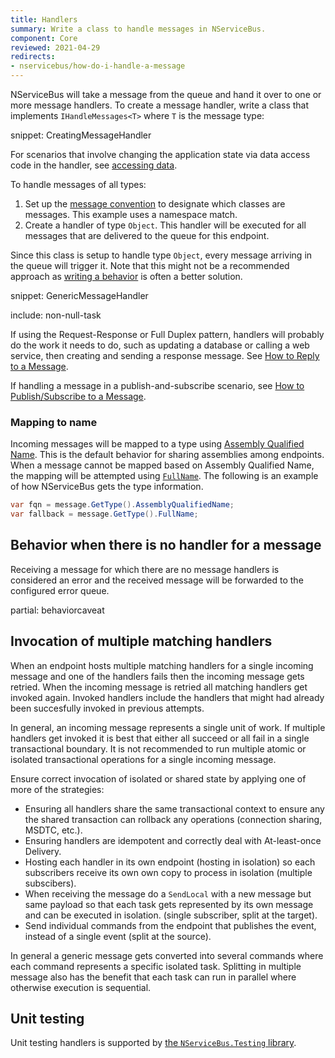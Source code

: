 ```yaml
---
title: Handlers
summary: Write a class to handle messages in NServiceBus.
component: Core
reviewed: 2021-04-29
redirects:
- nservicebus/how-do-i-handle-a-message
---
```


NServiceBus will take a message from the queue and hand it over to one or more message handlers. To create a message handler, write a class that implements `IHandleMessages<T>` where `T` is the message type:

snippet: CreatingMessageHandler

For scenarios that involve changing the application state via data access code in the handler, see [accessing data](/nservicebus/handlers/accessing-data.md).

To handle messages of all types:

 1. Set up the [message convention](/nservicebus/messaging/conventions.md) to designate which classes are messages. This example uses a namespace match.
 1. Create a handler of type `Object`. This handler will be executed for all messages that are delivered to the queue for this endpoint.

Since this class is setup to handle type `Object`, every message arriving in the queue will trigger it. Note that this might not be a recommended approach as [writing a behavior](/nservicebus/pipeline/manipulate-with-behaviors.md) is often a better solution.

snippet: GenericMessageHandler

include: non-null-task

If using the Request-Response or Full Duplex pattern, handlers will probably do the work it needs to do, such as updating a database or calling a web service, then creating and sending a response message. See [How to Reply to a Message](/nservicebus/messaging/reply-to-a-message.md).

If handling a message in a publish-and-subscribe scenario, see [How to Publish/Subscribe to a Message](/nservicebus/messaging/publish-subscribe/).

### Mapping to name

Incoming messages will be mapped to a type using [Assembly Qualified Name](https://msdn.microsoft.com/en-us/library/system.type.assemblyqualifiedname.aspx). This is the default behavior for sharing assemblies among endpoints. When a message cannot be mapped based on Assembly Qualified Name, the mapping will be attempted using [`FullName`](https://msdn.microsoft.com/en-us/library/system.type.fullname.aspx). The following is an example of how NServiceBus gets the type information.

```cs
var fqn = message.GetType().AssemblyQualifiedName;
var fallback = message.GetType().FullName;
```

## Behavior when there is no handler for a message

Receiving a message for which there are no message handlers is considered an error and the received message will be forwarded to the configured error queue.

partial: behaviorcaveat

## Invocation of multiple matching handlers

When an endpoint hosts multiple matching handlers for a single incoming message and one of the handlers fails then the incoming message gets retried. When the incoming message is retried all matching handlers get invoked again. Invoked handlers include the handlers that might had already been succesfully invoked in previous attempts.

In general, an incoming message represents a single unit of work. If multiple handlers get invoked it is best that either all succeed or all fail in a single transactional boundary. It is not recommended to run multiple atomic or isolated transactional operations for a single incoming message.

Ensure correct invocation of isolated or shared state by applying one of more of the strategies:

- Ensuring all handlers share the same transactional context to ensure any the shared transaction can rollback any operations (connection sharing, MSDTC, etc.).
- Ensuring handlers are idempotent and correctly deal with At-least-once Delivery.
- Hosting each handler in its own endpoint (hosting in isolation) so each subscribers receive its own own copy to process in isolation (multiple subscibers).
- When receiving the message do a `SendLocal` with a new message but same payload so that each task gets represented by its own message and can be executed in isolation. (single subscriber, split at the target).
- Send individual commands from the endpoint that publishes the event, instead of a single event (split at the source).

In general a generic message gets converted into several commands where each command represents a specific isolated task. Splitting in multiple message also has the benefit that each task can run in parallel where otherwise execution is sequential. 

## Unit testing

Unit testing handlers is supported by [the `NServiceBus.Testing` library](/nservicebus/testing/#testing-a-handler).
